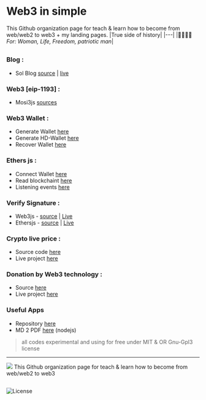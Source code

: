 # Web3 in simple

This Github organization page for teach & learn how to become from web/web2 to web3 + my landing pages.
|True side of history|
|---|
|👨‍👩‍👧‍👦<i>For: Woman, Life, Freedom, patriotic man</i>|

##

### Blog :
- Sol Blog [source](https://github.com/sol-app/blog) | [live](https://sol-app.github.io/blog) 

### Web3 [eip-1193] :
- Mosi3js [sources](https://github.com/sol-app/MosiWeb3js)

### Web3 Wallet :
- Generate Wallet [here](https://github.com/sol-app/web3-wallet/tree/main/generate-wallet) 
- Generate HD-Wallet [here](https://github.com/sol-app/web3-wallet/tree/main/generate-hdwallet) 
- Recover Wallet [here](https://github.com/sol-app/web3-wallet/tree/main/recover-wallet) 

### Ethers js :
- Connect Wallet [here](https://github.com/sol-app/ethersjs/tree/main/connect) 
- Read blockchaint [here](https://github.com/sol-app/ethersjs/tree/main/read) 
- Listening events [here](https://github.com/sol-app/ethersjs/tree/main/listen-event) 

### Verify Signature :
- Web3js - [source](https://github.com/mosi-sol/VerifySignature/blob/main/index.html) | [Live](https://mosi-sol.github.io/VerifySignature/) 
- Ethersjs - [source](https://github.com/mosi-sol/VerifySignature/blob/main/index-ethersjs.html) | [Live](https://mosi-sol.github.io/VerifySignature/index-ethersjs.html) 

### Crypto live price :
- Source code [here](https://github.com/sol-app/crypto-price) 
- Live project [here](https://sol-app.github.io/crypto-price/) 

### Donation by Web3 technology :
- Source [here](https://github.com/sol-app/Donation) 
- Live project [here](https://sol-app.github.io/Donation/) 

### Useful Apps
- Repository [here](https://github.com/sol-app/app) 
- MD 2 PDF [here](https://github.com/sol-app/app/tree/main/MD2PDF) (nodejs)

> all codes experimental and using for free under MIT & OR Gnu-Gpl3 license

---

<a href="https://github.com/sol-app"><img src="https://avatars.githubusercontent.com/u/124498405?s=200&v=4" /></a>
<span>This Github organization page for teach & learn how to become from web/web2 to web3</span>

##

![License](https://img.shields.io/badge/License-MIT-blue)
